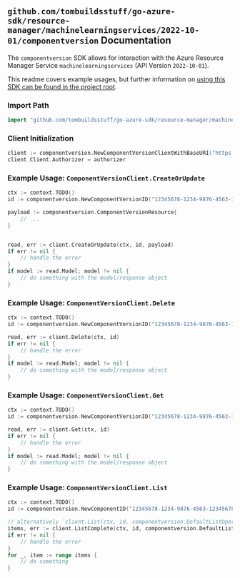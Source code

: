 
## `github.com/tombuildsstuff/go-azure-sdk/resource-manager/machinelearningservices/2022-10-01/componentversion` Documentation

The `componentversion` SDK allows for interaction with the Azure Resource Manager Service `machinelearningservices` (API Version `2022-10-01`).

This readme covers example usages, but further information on [using this SDK can be found in the project root](https://github.com/tombuildsstuff/go-azure-sdk/tree/main/docs).

### Import Path

```go
import "github.com/tombuildsstuff/go-azure-sdk/resource-manager/machinelearningservices/2022-10-01/componentversion"
```


### Client Initialization

```go
client := componentversion.NewComponentVersionClientWithBaseURI("https://management.azure.com")
client.Client.Authorizer = authorizer
```


### Example Usage: `ComponentVersionClient.CreateOrUpdate`

```go
ctx := context.TODO()
id := componentversion.NewComponentVersionID("12345678-1234-9876-4563-123456789012", "example-resource-group", "workspaceValue", "componentValue", "versionValue")

payload := componentversion.ComponentVersionResource{
	// ...
}


read, err := client.CreateOrUpdate(ctx, id, payload)
if err != nil {
	// handle the error
}
if model := read.Model; model != nil {
	// do something with the model/response object
}
```


### Example Usage: `ComponentVersionClient.Delete`

```go
ctx := context.TODO()
id := componentversion.NewComponentVersionID("12345678-1234-9876-4563-123456789012", "example-resource-group", "workspaceValue", "componentValue", "versionValue")

read, err := client.Delete(ctx, id)
if err != nil {
	// handle the error
}
if model := read.Model; model != nil {
	// do something with the model/response object
}
```


### Example Usage: `ComponentVersionClient.Get`

```go
ctx := context.TODO()
id := componentversion.NewComponentVersionID("12345678-1234-9876-4563-123456789012", "example-resource-group", "workspaceValue", "componentValue", "versionValue")

read, err := client.Get(ctx, id)
if err != nil {
	// handle the error
}
if model := read.Model; model != nil {
	// do something with the model/response object
}
```


### Example Usage: `ComponentVersionClient.List`

```go
ctx := context.TODO()
id := componentversion.NewComponentID("12345678-1234-9876-4563-123456789012", "example-resource-group", "workspaceValue", "componentValue")

// alternatively `client.List(ctx, id, componentversion.DefaultListOperationOptions())` can be used to do batched pagination
items, err := client.ListComplete(ctx, id, componentversion.DefaultListOperationOptions())
if err != nil {
	// handle the error
}
for _, item := range items {
	// do something
}
```
